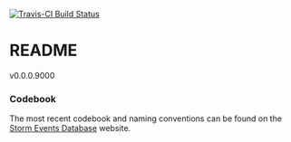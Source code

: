 [![Travis-CI Build Status](https://travis-ci.org/timtrice/NCDCStormEvents.svg?branch=v0.1)](https://travis-ci.org/timtrice/NCDC-Storm-Events)

# README

v0.0.0.9000

### Codebook

The most recent codebook and naming conventions can be found on the [Storm Events Database](https://www.ncdc.noaa.gov/stormevents/ftp.jsp) website.

